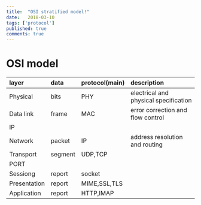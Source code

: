 ```yaml
---
title:  "OSI stratified model!"
date:   2018-03-10
tags: ['protocol']
published: true
comments: true
---
```


# OSI model

|layer|data|protocol(main)|description|
|:--|:--|:--|:--|
|Physical|bits|PHY|electrical and physical specification|
|Data link|frame|MAC|error correction and flow control|
|IP||||
|Network|packet|IP|address resolution and routing|
|Transport|segment|UDP,TCP||
|PORT||||
|Sessiong|report|socket||
|Presentation|report|MIME,SSL,TLS||
|Application|report|HTTP,IMAP||
